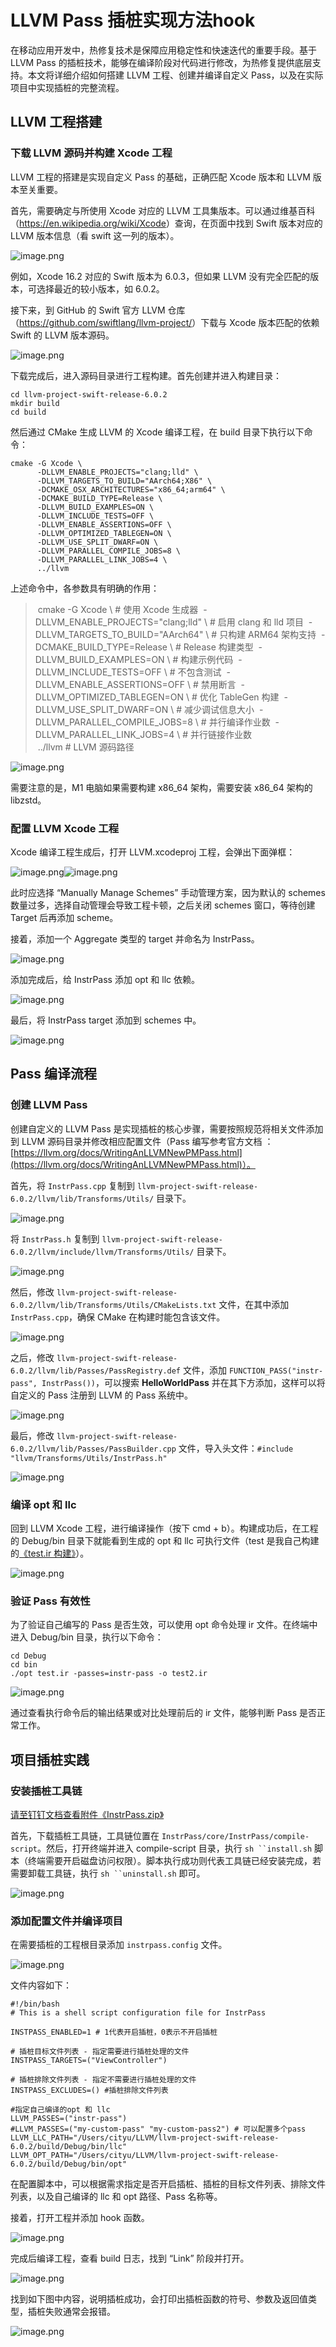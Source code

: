 # LLVM Pass 插桩实现方法hook

在移动应用开发中，热修复技术是保障应用稳定性和快速迭代的重要手段。基于 LLVM Pass 的插桩技术，能够在编译阶段对代码进行修改，为热修复提供底层支持。本文将详细介绍如何搭建 LLVM 工程、创建并编译自定义 Pass，以及在实际项目中实现插桩的完整流程。

## LLVM 工程搭建
### 下载 LLVM 源码并构建 Xcode 工程

LLVM 工程的搭建是实现自定义 Pass 的基础，正确匹配 Xcode 版本和 LLVM 版本至关重要。

首先，需要确定与所使用 Xcode 对应的 LLVM 工具集版本。可以通过维基百科（[ht](https://en.wikipedia.org/wiki/Xcode)[tps:/](https://en.wikipedia.org/wiki/Xcode)[/en.w](https://en.wikipedia.org/wiki/Xcode)[ikipe](https://en.wikipedia.org/wiki/Xcode)[dia.o](https://en.wikipedia.org/wiki/Xcode)[rg/wi](https://en.wikipedia.org/wiki/Xcode)[ki/Xc](https://en.wikipedia.org/wiki/Xcode)[ode](https://en.wikipedia.org/wiki/Xcode)）查询，在页面中找到 Swift 版本对应的 LLVM 版本信息（看 swift 这一列的版本）。



![image.png](https://alidocs.oss-cn-zhangjiakou.aliyuncs.com/res/Lk3lbmb08NVYMOm9/img/1bec69c5-7269-4317-907f-b8f7b1d6554b.png)

例如，Xcode 16.2 对应的 Swift 版本为 6.0.3，但如果 LLVM 没有完全匹配的版本，可选择最近的较小版本，如 6.0.2。

接下来，到 GitHub 的 Swift 官方 LLVM 仓库（[http](https://github.com/swiftlang/llvm-project/)[s://g](https://github.com/swiftlang/llvm-project/)[ithub](https://github.com/swiftlang/llvm-project/)[.com/](https://github.com/swiftlang/llvm-project/)[swift](https://github.com/swiftlang/llvm-project/)[la](https://github.com/swiftlang/llvm-project/)[ng/l](https://github.com/swiftlang/llvm-project/)[lvm-p](https://github.com/swiftlang/llvm-project/)[rojec](https://github.com/swiftlang/llvm-project/)[t/](https://github.com/swiftlang/llvm-project/)）下载与 Xcode 版本匹配的依赖 Swift 的 LLVM 版本源码。



![image.png](https://alidocs.oss-cn-zhangjiakou.aliyuncs.com/res/Lk3lbmb08NVYMOm9/img/5259ae3b-b9a6-475b-96bc-ab5eace6e718.png)

下载完成后，进入源码目录进行工程构建。首先创建并进入构建目录：


```plaintext
cd llvm-project-swift-release-6.0.2
mkdir build
cd build

```

然后通过 CMake 生成 LLVM 的 Xcode 编译工程，在 build 目录下执行以下命令：

```shell
cmake -G Xcode \
      -DLLVM_ENABLE_PROJECTS="clang;lld" \
      -DLLVM_TARGETS_TO_BUILD="AArch64;X86" \
      -DCMAKE_OSX_ARCHITECTURES="x86_64;arm64" \
      -DCMAKE_BUILD_TYPE=Release \
      -DLLVM_BUILD_EXAMPLES=ON \
      -DLLVM_INCLUDE_TESTS=OFF \
      -DLLVM_ENABLE_ASSERTIONS=OFF \
      -DLLVM_OPTIMIZED_TABLEGEN=ON \
      -DLLVM_USE_SPLIT_DWARF=ON \
      -DLLVM_PARALLEL_COMPILE_JOBS=8 \
      -DLLVM_PARALLEL_LINK_JOBS=4 \
      ../llvm
```

上述命令中，各参数具有明确的作用：

> cmake -G Xcode \ # 使用 Xcode 生成器
 -DLLVM\_ENABLE\_PROJECTS="clang;lld" \ # 启用 clang 和 lld 项目
 -DLLVM\_TARGETS\_TO\_BUILD="AArch64" \ # 只构建 ARM64 架构支持
 -DCMAKE\_BUILD\_TYPE=Release \ # Release 构建类型
 -DLLVM\_BUILD\_EXAMPLES=ON \ # 构建示例代码
 -DLLVM\_INCLUDE\_TESTS=OFF \ # 不包含测试
 -DLLVM\_ENABLE\_ASSERTIONS=OFF \ # 禁用断言
 -DLLVM\_OPTIMIZED\_TABLEGEN=ON \ # 优化 TableGen 构建
 -DLLVM\_USE\_SPLIT\_DWARF=ON \ # 减少调试信息大小
 -DLLVM\_PARALLEL\_COMPILE\_JOBS=8 \ # 并行编译作业数
 -DLLVM\_PARALLEL\_LINK\_JOBS=4 \ # 并行链接作业数
 ../llvm # LLVM 源码路径


![image.png](https://alidocs.oss-cn-zhangjiakou.aliyuncs.com/res/Lk3lbmb08NVYMOm9/img/f467cca5-4297-4c1b-8546-caa32a4051fb.png)

需要注意的是，M1 电脑如果需要构建 x86\_64 架构，需要安装 x86\_64 架构的 libzstd。

### 配置 LLVM Xcode 工程

Xcode 编译工程生成后，打开 LLVM.xcodeproj 工程，会弹出下面弹框：
   

![image.png](https://alidocs.oss-cn-zhangjiakou.aliyuncs.com/res/Lk3lbmb08NVYMOm9/img/f2ae4d4e-e6c1-42aa-aa3c-36694a05d2d7.png)![image.png](https://alidocs.oss-cn-zhangjiakou.aliyuncs.com/res/Lk3lbmb08NVYMOm9/img/91da8eb4-26ae-4237-86e8-b35b2cd940da.png)

此时应选择 “Manually Manage Schemes” 手动管理方案，因为默认的 schemes 数量过多，选择自动管理会导致工程卡顿，之后关闭 schemes 窗口，等待创建 Target 后再添加 scheme。

接着，添加一个 Aggregate 类型的 target 并命名为 InstrPass。    

![image.png](https://alidocs.oss-cn-zhangjiakou.aliyuncs.com/res/Lk3lbmb08NVYMOm9/img/b43351eb-ee4f-4b66-ad31-ccd0e14954a1.png)

添加完成后，给 InstrPass 添加 opt 和 llc 依赖。    

![image.png](https://alidocs.oss-cn-zhangjiakou.aliyuncs.com/res/Lk3lbmb08NVYMOm9/img/5c311559-eec3-4ad9-a131-183f723bb440.png)

最后，将 InstrPass target 添加到 schemes 中。
    

![image.png](https://alidocs.oss-cn-zhangjiakou.aliyuncs.com/res/Lk3lbmb08NVYMOm9/img/c2ef8aa8-d12f-4c82-9b0c-2f06fb7ef4bf.png)

## Pass 编译流程

### 创建 LLVM Pass

创建自定义的 LLVM Pass 是实现插桩的核心步骤，需要按照规范将相关文件添加到 LLVM 源码目录并修改相应配置文件（Pass 编写参考官方文档 ：[https://llvm.org/docs/WritingAnLLVMNewPMPass.html](https://llvm.org/docs/WritingAnLLVMNewPMPass.html)）。


首先，将 `InstrPass.cpp` 复制到 `llvm-project-swift-release-6.0.2/llvm/lib/Transforms/Utils/` 目录下。

![image.png](https://alidocs.oss-cn-zhangjiakou.aliyuncs.com/res/Lk3lbmb08NVYMOm9/img/06032647-8517-4e9d-a194-e749d739ed78.png)

将 `InstrPass.h` 复制到 `llvm-project-swift-release-6.0.2/llvm/include/llvm/Transforms/Utils/` 目录下。

![image.png](https://alidocs.oss-cn-zhangjiakou.aliyuncs.com/res/Lk3lbmb08NVYMOm9/img/03a57832-9761-4e89-80e0-dfa560d119c3.png)

然后，修改 `llvm-project-swift-release-6.0.2/llvm/lib/Transforms/Utils/CMakeLists.txt` 文件，在其中添加 `InstrPass.cpp`，确保 CMake 在构建时能包含该文件。    

![image.png](https://alidocs.oss-cn-zhangjiakou.aliyuncs.com/res/Lk3lbmb08NVYMOm9/img/e228cf28-376d-4825-a362-92d0408dc4e0.png)

之后，修改 `llvm-project-swift-release-6.0.2/llvm/lib/Passes/PassRegistry.def` 文件，添加 `FUNCTION_PASS("instr-pass", InstrPass())`，可以搜索 **HelloWorldPass** 并在其下方添加，这样可以将自定义的 Pass 注册到 LLVM 的 Pass 系统中。    

![image.png](https://alidocs.oss-cn-zhangjiakou.aliyuncs.com/res/Lk3lbmb08NVYMOm9/img/89de68e2-6b5d-464d-89d1-873a16ccfe8f.png)

最后，修改 `llvm-project-swift-release-6.0.2/llvm/lib/Passes/PassBuilder.cpp` 文件，导入头文件：`#include "llvm/Transforms/Utils/InstrPass.h"`

![image.png](https://alidocs.oss-cn-zhangjiakou.aliyuncs.com/res/Lk3lbmb08NVYMOm9/img/970215fb-8416-4000-9aa9-e6f7c6d17c2d.png)

### 编译 opt 和 llc

回到 LLVM Xcode 工程，进行编译操作（按下 cmd + b）。构建成功后，在工程的 Debug/bin 目录下就能看到生成的 opt 和 llc 可执行文件（test 是我自己构建的[《test.ir 构建》](https://alidocs.dingtalk.com/i/nodes/qnYMoO1rWx7QxLDRibnzXAgb847Z3je9?utm_scene=person_space)）。

![image.png](https://alidocs.oss-cn-zhangjiakou.aliyuncs.com/res/Lk3lbmb08NVYMOm9/img/752f0eaf-ac51-42a8-81ea-04d319bac9ca.png)

### 验证 Pass 有效性

为了验证自己编写的 Pass 是否生效，可以使用 opt 命令处理 ir 文件。在终端中进入 Debug/bin 目录，执行以下命令：

```plaintext
cd Debug
cd bin
./opt test.ir -passes=instr-pass -o test2.ir
```

![image.png](https://alidocs.oss-cn-zhangjiakou.aliyuncs.com/res/Lk3lbmb08NVYMOm9/img/d43706d7-bbb8-4fe6-a867-308b901244f7.png)

通过查看执行命令后的输出结果或对比处理前后的 ir 文件，能够判断 Pass 是否正常工作。


## 项目插桩实践

### 安装插桩工具链

[请至钉钉文档查看附件《InstrPass.zip》](https://docs.dingtalk.com/i/nodes/Gl6Pm2Db8DAbj03gIqxMMpokWxLq0Ee4?iframeQuery=anchorId%3DX02megwv6dmit2nty0330b)

首先，下载插桩工具链，工具链位置在 `InstrPass/core/InstrPass/compile-script`。然后，打开终端并进入 compile-script 目录，执行 `sh ``install.sh` 脚本（终端需要开启磁盘访问权限）。脚本执行成功则代表工具链已经安装完成，若需要卸载工具链，执行 `sh ``uninstall.sh` 即可。

![image.png](https://alidocs.oss-cn-zhangjiakou.aliyuncs.com/res/Lk3lbmb08NVYMOm9/img/a83fe2c5-24e7-4266-bbb9-d33b22df773f.png)

### 添加配置文件并编译项目

在需要插桩的工程根目录添加 `instrpass.config` 文件。

![image.png](https://alidocs.oss-cn-zhangjiakou.aliyuncs.com/res/Lk3lbmb08NVYMOm9/img/8e3bbdf5-7c6a-4430-9585-31ff4619ec94.png)

文件内容如下：

```shell
#!/bin/bash
# This is a shell script configuration file for InstrPass

INSTPASS_ENABLED=1 # 1代表开启插桩，0表示不开启插桩

# 插桩目标文件列表 - 指定需要进行插桩处理的文件
INSTPASS_TARGETS=("ViewController")

# 插桩排除文件列表 - 指定不需要进行插桩处理的文件
INSTPASS_EXCLUDES=() #插桩排除文件列表

#指定自己编译的opt 和 llc
LLVM_PASSES=("instr-pass")
#LLVM_PASSES=("my-custom-pass" "my-custom-pass2") # 可以配置多个pass
LLVM_LLC_PATH="/Users/cityu/LLVM/llvm-project-swift-release-6.0.2/build/Debug/bin/llc"
LLVM_OPT_PATH="/Users/cityu/LLVM/llvm-project-swift-release-6.0.2/build/Debug/bin/opt"
```

在配置脚本中，可以根据需求指定是否开启插桩、插桩的目标文件列表、排除文件列表，以及自己编译的 llc 和 opt 路径、Pass 名称等。

接着，打开工程并添加 hook 函数。    

![image.png](https://alidocs.oss-cn-zhangjiakou.aliyuncs.com/res/Lk3lbmb08NVYMOm9/img/31a758da-134c-42c4-ac0d-d43d18e0af1a.png)

完成后编译工程，查看 build 日志，找到 “Link” 阶段并打开。    

![image.png](https://alidocs.oss-cn-zhangjiakou.aliyuncs.com/res/Lk3lbmb08NVYMOm9/img/3dbd03ce-0c22-4546-964e-f622fedfd302.png)

找到如下图中内容，说明插桩成功，会打印出插桩函数的符号、参数及返回值类型，插桩失败通常会报错。

![image.png](https://alidocs.oss-cn-zhangjiakou.aliyuncs.com/res/Lk3lbmb08NVYMOm9/img/4bb27ca0-3304-4d62-827c-e8c5fda310bc.png)
